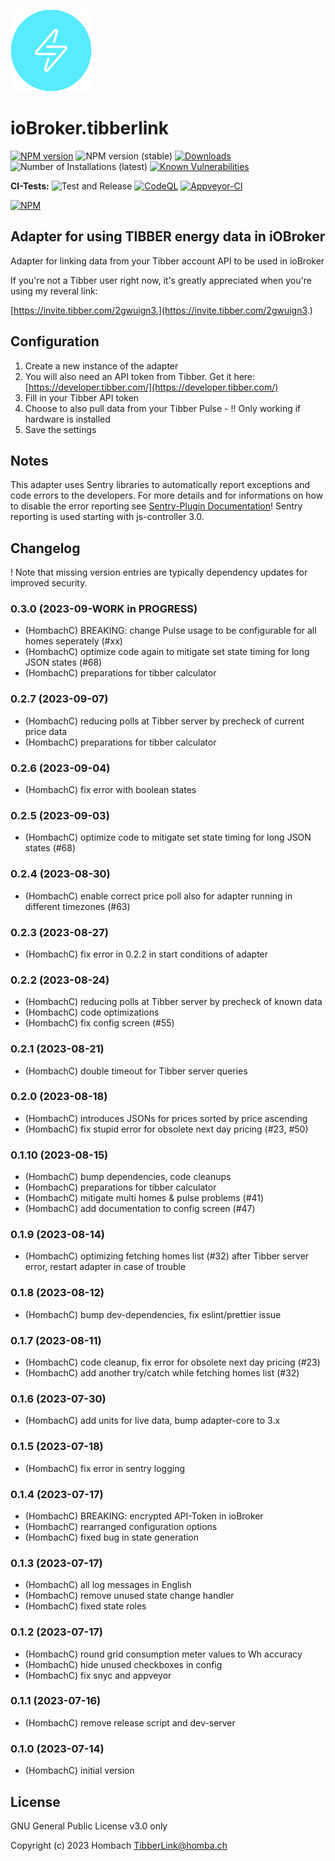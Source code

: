 ![Logo](admin/tibberlink.png)
# ioBroker.tibberlink

[![NPM version](https://img.shields.io/npm/v/iobroker.tibberlink.svg)](https://www.npmjs.com/package/iobroker.tibberlink)
![NPM version (stable)](https://iobroker.live/badges/tibberlink-stable.svg)
[![Downloads](https://img.shields.io/npm/dm/iobroker.tibberlink.svg)](https://www.npmjs.com/package/iobroker.tibberlink)
![Number of Installations (latest)](https://iobroker.live/badges/tibberlink-installed.svg)
[![Known Vulnerabilities](https://snyk.io/test/github/hombach/ioBroker.tibberlink/badge.svg)](https://snyk.io/test/github/hombach/ioBroker.tibberlink)

**CI-Tests:**
![Test and Release](https://github.com/hombach/ioBroker.tibberlink/workflows/Test%20and%20Release/badge.svg)
[![CodeQL](https://github.com/hombach/ioBroker.tibberlink/actions/workflows/codeql-analysis.yml/badge.svg)](https://github.com/hombach/ioBroker.tibberlink/actions/workflows/codeql-analysis.yml)
[![Appveyor-CI](https://ci.appveyor.com/api/projects/status/github/hombach/ioBroker.tibberlink?branch=master&svg=true)](https://ci.appveyor.com/project/hombach/iobroker-tibberlink)

[![NPM](https://nodei.co/npm/iobroker.tibberlink.png?downloads=true)](https://nodei.co/npm/iobroker.tibberlink/)


## Adapter for using TIBBER energy data in iOBroker
Adapter for linking data from your Tibber account API to be used in ioBroker

If you're not a Tibber user right now, it's greatly appreciated when you're using my reveral link:

[https://invite.tibber.com/2gwuign3.](https://invite.tibber.com/2gwuign3.)

## Configuration
1. Create a new instance of the adapter
2. You will also need an API token from Tibber. Get it here: [https://developer.tibber.com/](https://developer.tibber.com/)
3. Fill in your Tibber API token
4. Choose to also pull data from your Tibber Pulse  -  !! Only working if hardware is installed
5. Save the settings

## Notes
This adapter uses Sentry libraries to automatically report exceptions and code errors to the developers. For more details and for informations on how to disable the error reporting see [Sentry-Plugin Documentation](https://github.com/ioBroker/plugin-sentry#plugin-sentry)! Sentry reporting is used starting with js-controller 3.0.

## Changelog
! Note that missing version entries are typically dependency updates for improved security.

### 0.3.0 (2023-09-WORK in PROGRESS)
* (HombachC) BREAKING: change Pulse usage to be configurable for all homes seperately (#xx)
* (HombachC) optimize code again to mitigate set state timing for long JSON states (#68)
* (HombachC) preparations for tibber calculator
### 0.2.7 (2023-09-07)
* (HombachC) reducing polls at Tibber server by precheck of current price data
* (HombachC) preparations for tibber calculator
### 0.2.6 (2023-09-04)
* (HombachC) fix error with boolean states
### 0.2.5 (2023-09-03)
* (HombachC) optimize code to mitigate set state timing for long JSON states (#68) 
### 0.2.4 (2023-08-30)
* (HombachC) enable correct price poll also for adapter running in different timezones (#63) 
### 0.2.3 (2023-08-27)
* (HombachC) fix error in 0.2.2 in start conditions of adapter
### 0.2.2 (2023-08-24)
* (HombachC) reducing polls at Tibber server by precheck of known data
* (HombachC) code optimizations
* (HombachC) fix config screen (#55)
### 0.2.1 (2023-08-21)
* (HombachC) double timeout for Tibber server queries
### 0.2.0 (2023-08-18)
* (HombachC) introduces JSONs for prices sorted by price ascending
* (HombachC) fix stupid error for obsolete next day pricing (#23, #50)
### 0.1.10 (2023-08-15)
* (HombachC) bump dependencies, code cleanups
* (HombachC) preparations for tibber calculator
* (HombachC) mitigate multi homes & pulse problems (#41)
* (HombachC) add documentation to config screen (#47)
### 0.1.9 (2023-08-14)
* (HombachC) optimizing fetching homes list (#32) after Tibber server error, restart adapter in case of trouble
### 0.1.8 (2023-08-12)
* (HombachC) bump dev-dependencies, fix eslint/prettier issue
### 0.1.7 (2023-08-11)
* (HombachC) code cleanup, fix error for obsolete next day pricing (#23)
* (HombachC) add another try/catch while fetching homes list (#32)
### 0.1.6 (2023-07-30)
* (HombachC) add units for live data, bump adapter-core to 3.x
### 0.1.5 (2023-07-18)
* (HombachC) fix error in sentry logging
### 0.1.4 (2023-07-17)
* (HombachC) BREAKING: encrypted API-Token in ioBroker
* (HombachC) rearranged configuration options
* (HombachC) fixed bug in state generation
### 0.1.3 (2023-07-17)
* (HombachC) all log messages in English
* (HombachC) remove unused state change handler
* (HombachC) fixed state roles
### 0.1.2 (2023-07-17)
* (HombachC) round grid consumption meter values to Wh accuracy
* (HombachC) hide unused checkboxes in config
* (HombachC) fix snyc and appveyor
### 0.1.1 (2023-07-16)
* (HombachC) remove release script and dev-server
### 0.1.0 (2023-07-14)
* (HombachC) initial version

## License
GNU General Public License v3.0 only

Copyright (c) 2023 Hombach <TibberLink@homba.ch>

